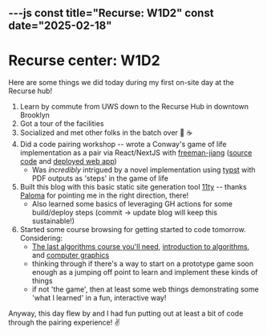 ---js
const title="Recurse: W1D2"
const date="2025-02-18"
---

# Recurse center: W1D2

Here are some things we did today during my first on-site day at the Recurse hub!

1. Learn by commute from UWS down to the Recurse Hub in downtown Brooklyn
1. Got a tour of the facilities
1. Socialized and met other folks in the batch over 🥯 ☕️
1. Did a code pairing workshop -- wrote a Conway's game of life implementation as a pair via React/NextJS with [freeman-jiang](https://github.com/freeman-jiang) ([source code](https://github.com/etgrieco/recurse-cgol) and [deployed web app](https://conway.freemanjiang.com/))
    - Was *incredibly* intrigued by a novel implementation using [typst](https://typst.app/) with PDF outputs as 'steps' in the game of life
1. Built this blog with this basic static site generation tool [11ty](https://github.com/11ty/eleventy/) -- thanks [Paloma](https://palomakop.tv/) for pointing me in the right direction, there!
    - Also learned some basics of leveraging GH actions for some build/deploy steps (commit -> update blog will keep this sustainable!)
1. Started some course browsing for getting started to code tomorrow. Considering:
    - [The last algorithms course you'll need](https://frontendmasters.com/courses/algorithms/), [introduction to algorithms](https://ocw.mit.edu/courses/6-006-introduction-to-algorithms-spring-2020/pages/calendar/), and [computer graphics](https://ocw.mit.edu/courses/6-837-computer-graphics-fall-2012/)
    - thinking through if there's a way to start on a prototype game soon enough as a jumping off point to learn and implement these kinds of things
    - if not 'the game', then at least some web things demonstrating some 'what I learned' in a fun, interactive way!

Anyway, this day flew by and I had fun putting out at least a bit of code through the pairing experience! ✌️
    